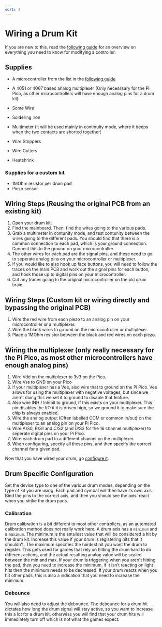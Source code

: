 ```yaml
---
sort: 3
---
```

# Wiring a Drum Kit
If you are new to this, read the [following guide](https://santroller.tangentmc.net/wiring_guides/general.html) for an overview on everything you need to know for modifying a controller.

## Supplies
* A microcontroller from the list in the [following guide](https://santroller.tangentmc.net/wiring_guides/general.html)

* A 4051 or 4067 based analog multiplexer (Only necesssary for the Pi Pico, as other microcontrollers will have enough analog pins for a drum kit)

* Some Wire
* Soldering Iron
* Multimeter (it will be used mainly in continuity mode, where it beeps when the two contacts are shorted together)
* Wire Strippers
* Wire Cutters
* Heatshrink

### Supplies for a custom kit
* 1MOhm resistor per drum pad
* Piezo sensor

## Wiring Steps (Reusing the original PCB from an existing kit)
1. Open your drum kit.
2. Find the mainboard. Then, find the wires going to the various pads.
3. Grab a multimeter in contunity mode, and test contunity between the wires going to the different pads. You should find that there is a common connection to each pad, which is your ground connection. Connect this to the ground on your microcontroller.
4. The other wires for each pad are the signal pins, and these need to go to seperate analog pins on your microcontroller or multiplexer.
5. If you would like to also hook up face buttons, you will need to follow the traces on the main PCB and work out the signal pins for each button, and hook those up to digital pins on your microcontroller.
6. Cut any traces going to the original microcontroller on the old drum brain.

## Wiring Steps (Custom kit or wiring directly and bypassing the original PCB)
1. Wire the red wire from each piezo to an analog pin on your microcontroller or a multiplexer.
2. Wire the black wires to ground on the microcontroller or multiplexer.
3. Place a 1MOhm resistor between the black and red wires on each piezo.

## Wiring the multiplexer (only really necessary for the Pi Pico, as most other microcontrollers have enough analog pins)
1. Wire Vdd on the multiplexer to 3v3 on the Pico.
2. Wire Vss to GND on your Pico 
3. If your multiplexer has a Vee, also wire that to ground on the Pi Pico. Vee allows for using the multiplexer with negative voltages, but since we aren't doing this we set it to ground to disable that feature.
4. Also wire INH / Inhibit to ground, if this exists on your multiplexer. This pin disables the I/O if it is driven high, so we ground it to make sure the chip is always enabled.
5. Wire the analog output (Often labelled COM or common in/out) on the multiplexer to an analog pin on your Pi Pico.
6. Wire A/S0, B/S1 and C/S2 (and D/S3 for the 16 channel multiplexer) to seperate digital pins on your Pi Pico.
7. Wire each drum pad to a different channel on the multiplexer.
8. When configuring, specify all these pins, and then specify the correct channel for a given pad.

Now that you have wired your drum, go [configure it](https://santroller.tangentmc.net/tool/using.html).

## Drum Specific Configuration
Set the device type to one of the various drum modes, depending on the type of kit you are using. Each pad and cymbal will then have its own axis. Bind the pins to the correct axis, and then you should see the axis' react when you strike the drum pads.

### Calibration
Drum calibration is a bit different to most other controllers, as an automated calibration method does not really work here. A drum axis has a `minimum` and a `maximum`. The minimum is the smallest value that will be considered a hit by the drum kit. Increase this value if your drum is registering hits that it shouldn't. The maximum specifies the hardest hit you want the drum to register. This gets used for games that rely on hitting the drum hard to do different actions, and the actual resulting analog value will be scaled between the min and max.
If your drum is triggering when you aren't hitting the pad, then you need to increase the minimum, if it isn't reacting on light hits then the minimum needs to be decreased.
If your drum reacts when you hit other pads, this is also a indication that you need to increase the minimum.

### Debounce
You will also need to adjust the debounce. The debounce for a drum hit dictates how long the drum signal will stay active, so you want to increase this a lot for a drum kit, otherwise you will find that your drum hits will immediately turn off which is not what the games expect.
